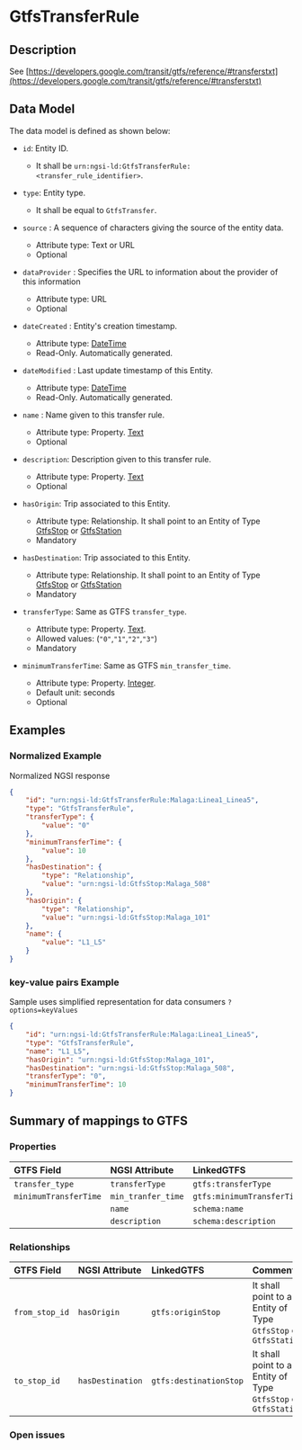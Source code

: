 # GtfsTransferRule

## Description

See
[https://developers.google.com/transit/gtfs/reference/#transferstxt](https://developers.google.com/transit/gtfs/reference/#transferstxt)

## Data Model

The data model is defined as shown below:

-   `id`: Entity ID.

    -   It shall be `urn:ngsi-ld:GtfsTransferRule:<transfer_rule_identifier>`.

-   `type`: Entity type.

    -   It shall be equal to `GtfsTransfer`.

-   `source` : A sequence of characters giving the source of the entity data.

    -   Attribute type: Text or URL
    -   Optional

-   `dataProvider` : Specifies the URL to information about the provider of this
    information

    -   Attribute type: URL
    -   Optional

-   `dateCreated` : Entity's creation timestamp.

    -   Attribute type: [DateTime](https://schema.org/DateTime)
    -   Read-Only. Automatically generated.

-   `dateModified` : Last update timestamp of this Entity.

    -   Attribute type: [DateTime](https://schema.org/DateTime)
    -   Read-Only. Automatically generated.

-   `name` : Name given to this transfer rule.

    -   Attribute type: Property. [Text](https://schema.org/Text)
    -   Optional

-   `description`: Description given to this transfer rule.

    -   Attribute type: Property. [Text](https://schema.org/Text)
    -   Optional

-   `hasOrigin`: Trip associated to this Entity.

    -   Attribute type: Relationship. It shall point to an Entity of Type
        [GtfsStop](../../GtfsStop/doc/spec.md) or
        [GtfsStation](../../GtfsStation/doc/spec.md)
    -   Mandatory

-   `hasDestination`: Trip associated to this Entity.

    -   Attribute type: Relationship. It shall point to an Entity of Type
        [GtfsStop](../../GtfsStop/doc/spec.md) or
        [GtfsStation](../../GtfsStation/doc/spec.md)
    -   Mandatory

-   `transferType`: Same as GTFS `transfer_type`.

    -   Attribute type: Property. [Text](https://schema.org/Text).
    -   Allowed values: (`"0"`,`"1"`,`"2"`,`"3"`)
    -   Mandatory

-   `minimumTransferTime`: Same as GTFS `min_transfer_time`.
    -   Attribute type: Property. [Integer](https://schema.org/Integer).
    -   Default unit: seconds
    -   Optional

## Examples

### Normalized Example

Normalized NGSI response

```json
{
    "id": "urn:ngsi-ld:GtfsTransferRule:Malaga:Linea1_Linea5",
    "type": "GtfsTransferRule",
    "transferType": {
        "value": "0"
    },
    "minimumTransferTime": {
        "value": 10
    },
    "hasDestination": {
        "type": "Relationship",
        "value": "urn:ngsi-ld:GtfsStop:Malaga_508"
    },
    "hasOrigin": {
        "type": "Relationship",
        "value": "urn:ngsi-ld:GtfsStop:Malaga_101"
    },
    "name": {
        "value": "L1_L5"
    }
}
```

### key-value pairs Example

Sample uses simplified representation for data consumers `?options=keyValues`

```json
{
    "id": "urn:ngsi-ld:GtfsTransferRule:Malaga:Linea1_Linea5",
    "type": "GtfsTransferRule",
    "name": "L1_L5",
    "hasOrigin": "urn:ngsi-ld:GtfsStop:Malaga_101",
    "hasDestination": "urn:ngsi-ld:GtfsStop:Malaga_508",
    "transferType": "0",
    "minimumTransferTime": 10
}
```

## Summary of mappings to GTFS

### Properties

| GTFS Field            | NGSI Attribute     | LinkedGTFS                 | Comment |
| :-------------------- | :----------------- | :------------------------- | :------ |
| `transfer_type`       | `transferType`     | `gtfs:transferType`        |         |
| `minimumTransferTime` | `min_tranfer_time` | `gtfs:minimumTransferTime` |         |
|                       | `name`             | `schema:name`              |         |
|                       | `description`      | `schema:description`       |         |

### Relationships

| GTFS Field     | NGSI Attribute   | LinkedGTFS             | Comment                                                         |
| :------------- | :--------------- | :--------------------- | :-------------------------------------------------------------- |
| `from_stop_id` | `hasOrigin`      | `gtfs:originStop`      | It shall point to an Entity of Type `GtfsStop` or `GtfsStation` |
| `to_stop_id`   | `hasDestination` | `gtfs:destinationStop` | It shall point to an Entity of Type `GtfsStop` or `GtfsStation` |

### Open issues
